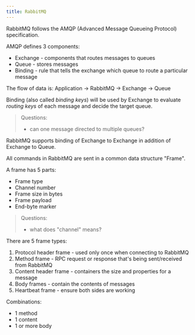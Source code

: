 ```yaml
---
title: RabbitMQ
---
```


RabbitMQ follows the AMQP (Advanced Message Queueing Protocol) specification.

AMQP defines 3 components:

- Exchange - components that routes messages to queues
- Queue - stores messages
- Binding - rule that tells the exchange which queue to route a particular message

The flow of data is: Application -> RabbitMQ -> Exchange -> Queue

Binding (also called _binding keys_) will be used by Exchange to evaluate _routing keys_ of each message and decide the target queue.

> Questions:
>
> - can one message directed to multiple queues?

RabbitMQ supports binding of Exchange to Exchange in addition of Exchange to Queue.

All commands in RabbitMQ are sent in a common data structure "Frame".

A frame has 5 parts:

- Frame type
- Channel number
- Frame size in bytes
- Frame payload
- End-byte marker

> Questions:
>
> - what does "channel" means?

There are 5 frame types:

1. Protocol header frame - used only once when connecting to RabbitMQ
1. Method frame - RPC request or response that's being sent/received from RabbitMQ
1. Content header frame - containers the size and properties for a message
1. Body frames - contain the contents of messages
1. Heartbeat frame - ensure both sides are working

Combinations:

- 1 method
- 1 content
- 1 or more body
